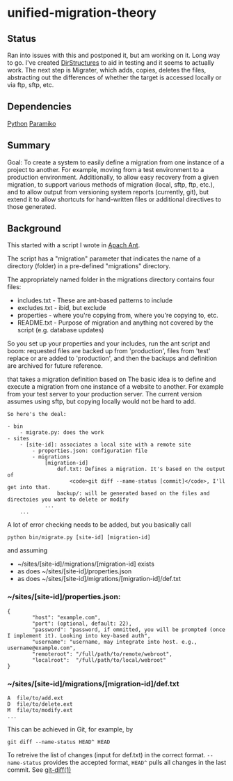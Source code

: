 unified-migration-theory
========================

Status
------
Ran into issues with this and postponed it, but am working on it. Long way to go. I've created [DirStructures](https://github.com/athill/DirFixtures) to aid in testing and it seems to actually work. The next step is Migrater, which adds, copies, deletes the files, abstracting out the differences of whether the target is accessed locally or via ftp, sftp, etc. 

Dependencies
------------
[Python](http://www.python.org/)
[Paramiko](http://www.lag.net/paramiko/)


Summary
-------
Goal: To create a system to easily define a migration from one instance of a project to another. For example, moving from a test environment to a production environment. Additionally, to allow easy recovery from a given migration, to support various methods of migration (local, sftp, ftp, etc.), and to allow output from versioning system reports (currently, git), but extend it to allow shortcuts for hand-written files or additional directives to those generated.

Background
----------
This started with a script I wrote in [Apach Ant](http://ant.apache.org/). 

The script has a "migration" parameter that indicates the name of a directory (folder) in a pre-defined "migrations" directory.

The appropriately named folder in the migrations directory contains four files:
- includes.txt - These are ant-based patterns to include 
- excludes.txt - ibid, but exclude
- properties  - where you're copying from, where you're copying to, etc.
- README.txt  - Purpose of migration and anything not covered by the script (e.g. database updates)

So you set up your properties and your includes, run the ant script and boom: requested files are backed up from 'production', files from 'test' replace or are added to 'production', and then the backups and definition are archived for future reference.


that takes a migration definition based on 
The basic idea is to define and execute a migration from one instance of a website to another. For example from your test server to your production server. The current version assumes using sftp, but copying locally would not be hard to add.

	So here's the deal:

	- bin
		- migrate.py: does the work
	- sites
		- [site-id]: associates a local site with a remote site
			- properties.json: configuration file
			- migrations
				[migration-id]
					def.txt: Defines a migration. It's based on the output of 
						<code>git diff --name-status [commit]</code>, I'll get into that.
					backup/: will be generated based on the files and directoies you want to delete or modify
				...
		...

A lot of error checking needs to be added, but you basically call

	python bin/migrate.py [site-id] [migration-id]

and assuming 

* ~/sites/[site-id]/migrations/[migration-id] exists
* as does ~/sites/[site-id]/properties.json
* as does ~/sites/[site-id]/migrations/[migration-id]/def.txt


### ~/sites/[site-id]/properties.json:

	{
	        "host": "example.com",
	        "port": (optional, default: 22),
	        "password": "password, if ommitted, you will be prompted (once I implement it). Looking into key-based auth",
	        "username": "username, may integrate into host. e.g., username@example.com",
	        "remoteroot": "/full/path/to/remote/webroot",
	        "localroot":  "/full/path/to/local/webroot"
	}


### ~/sites/[site-id]/migrations/[migration-id]/def.txt

	A  file/to/add.ext
	D  file/to/delete.ext
	M  file/to/modify.ext
	...

This can be achieved in Git, for example, by 

	git diff --name-status HEAD^ HEAD

To retreive the list of changes (input for def.txt) in the correct format. `--name-status` provides the accepted format, `HEAD^` pulls all changes in the last commit. See [git-diff(1)](https://www.kernel.org/pub/software/scm/git/docs/git-diff.html)

